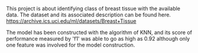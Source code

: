 This project is about identifying class of breast tissue with the available data. The dataset and its associated description can be found here. https://archive.ics.uci.edu/ml/datasets/Breast+Tissue

The model has been constructed with the algorithm of KNN, and its score of performance measured by 'f1' was able to go as high as 0.92 although only one feature was involved for the model construction.
